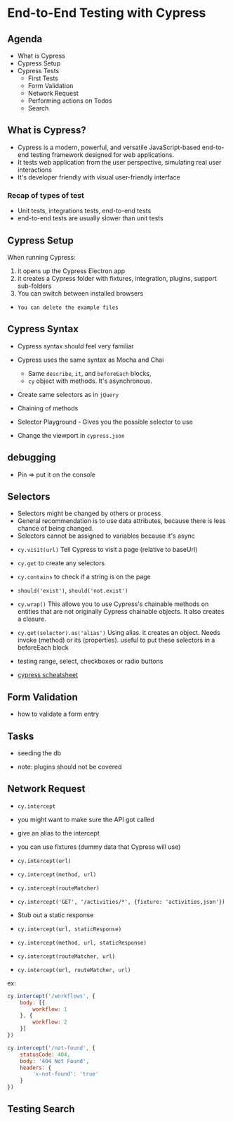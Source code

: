 # End-to-End Testing with Cypress

## Agenda

* What is Cypress
* Cypress Setup
* Cypress Tests
  * First Tests
  * Form Validation
  * Network Request
  * Performing actions on Todos
  * Search


## What is Cypress?

* Cypress is a modern, powerful, and versatile JavaScript-based end-to-end testing framework designed for web applications.
* It tests web application from the user perspective, simulating real user interactions
* It's developer friendly with visual user-friendly interface

### Recap of types of test

* Unit tests, integrations tests, end-to-end tests
* end-to-end tests are usually slower than unit tests

## Cypress Setup

When running Cypress:

1. it opens up the Cypress Electron app
2. it creates a Cypress folder with fixtures, integration, plugins, support sub-folders
3. You can switch between installed browsers

* `You can delete the example files`

## Cypress Syntax

* Cypress syntax should feel very familiar
* Cypress uses the same syntax as Mocha and Chai
  + Same `describe`,          `it`, and `beforeEach` blocks, 
  + `cy` object with methods. It's asynchronous.
* Create same selectors as in `jQuery`
* Chaining of methods

* Selector Playground - Gives you the possible selector to use
* Change the viewport in `cypress.json`

## debugging

* Pin => put it on the console

## Selectors

 - Selectors might be changed by others or process
 - General recommendation is to use data attributes, because there is less chance of being changed.
 - Selectors cannot be assigned to variables because it's async

* `cy.visit(url)` Tell Cypress to visit a page (relative to baseUrl)
* `cy.get` to create any selectors
* `cy.contains` to check if a string is on the page
* `should('exist')`,        `should('not.exist')`
* `cy.wrap()` This allows you to use Cypress's chainable methods on entities that are not originally Cypress chainable objects. It also creates a closure.
* `cy.get(selector).as('alias')` Using alias. it creates an object. Needs invoke (method) or its (properties). useful to put these selectors in a beforeEach block

* testing range, select, checkboxes or radio buttons

* [cypress scheatsheet](https://cheatography.com/aiqbal/cheat-sheets/cypress-io/)

## Form Validation

* how to validate a form entry

## Tasks

* seeding the db

* note: plugins should not be covered

## Network Request

* `cy.intercept`
* you might want to make sure the API got called
* give an alias to the intercept
* you can use fixtures (dummy data that Cypress will use)

* `cy.intercept(url)`
* `cy.intercept(method, url)`
* `cy.intercept(routeMatcher)`
* `cy.intercept('GET', '/activities/*', {fixture: 'activities,json'})`

* Stub out a static response

* `cy.intercept(url, staticResponse)`
* `cy.intercept(method, url, staticResponse)`
* `cy.intercept(routeMatcher, url)`
* `cy.intercept(url, routeMatcher, url)`

ex:

```js
cy.intercept('/workflows', {
    body: [{
        workflow: 1
    }, {
        workflow: 2
    }]
})

cy.intercept('/not-found', {
    statusCode: 404,
    body: '404 Not Found',
    headers: {
        'x-not-found': 'true'
    }
})
```

## Testing Search


